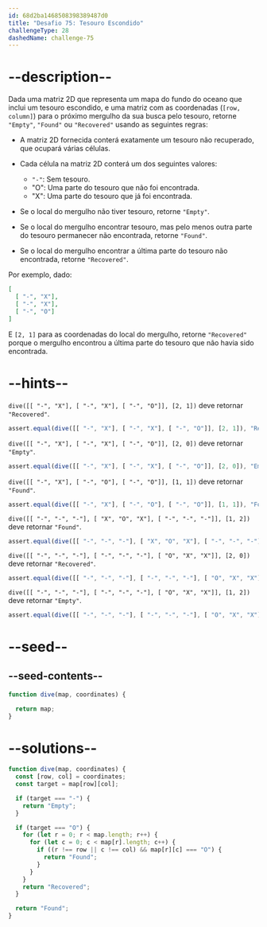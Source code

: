 ```yaml
---
id: 68d2ba1468508398389487d0
title: "Desafio 75: Tesouro Escondido"
challengeType: 28
dashedName: challenge-75
---
```


# --description--

Dada uma matriz 2D que representa um mapa do fundo do oceano que inclui um tesouro escondido, e uma matriz com as coordenadas (`[row, column]`) para o próximo mergulho da sua busca pelo tesouro, retorne `"Empty"`, `"Found"` ou `"Recovered"` usando as seguintes regras:

- A matriz 2D fornecida conterá exatamente um tesouro não recuperado, que ocupará várias células.
- Cada célula na matriz 2D conterá um dos seguintes valores:
  - `"-"`: Sem tesouro.
  - "O": Uma parte do tesouro que não foi encontrada.
  - "X": Uma parte do tesouro que já foi encontrada.

- Se o local do mergulho não tiver tesouro, retorne `"Empty"`.
- Se o local do mergulho encontrar tesouro, mas pelo menos outra parte do tesouro permanecer não encontrada, retorne `"Found"`.
- Se o local do mergulho encontrar a última parte do tesouro não encontrada, retorne `"Recovered"`.

Por exemplo, dado:

```json
[
  [ "-", "X"],
  [ "-", "X"],
  [ "-", "O"]
]
```

E `[2, 1]` para as coordenadas do local do mergulho, retorne `"Recovered"` porque o mergulho encontrou a última parte do tesouro que não havia sido encontrada.

# --hints--

`dive([[ "-", "X"], [ "-", "X"], [ "-", "O"]], [2, 1])` deve retornar `"Recovered"`.

```js
assert.equal(dive([[ "-", "X"], [ "-", "X"], [ "-", "O"]], [2, 1]), "Recovered");
```

`dive([[ "-", "X"], [ "-", "X"], [ "-", "O"]], [2, 0])` deve retornar `"Empty"`.

```js
assert.equal(dive([[ "-", "X"], [ "-", "X"], [ "-", "O"]], [2, 0]), "Empty");
```

`dive([[ "-", "X"], [ "-", "O"], [ "-", "O"]], [1, 1])` deve retornar `"Found"`.

```js
assert.equal(dive([[ "-", "X"], [ "-", "O"], [ "-", "O"]], [1, 1]), "Found");
```

`dive([[ "-", "-", "-"], [ "X", "O", "X"], [ "-", "-", "-"]], [1, 2])` deve retornar `"Found"`.

```js
assert.equal(dive([[ "-", "-", "-"], [ "X", "O", "X"], [ "-", "-", "-"]], [1, 2]), "Found");
```

`dive([[ "-", "-", "-"], [ "-", "-", "-"], [ "O", "X", "X"]], [2, 0])` deve retornar `"Recovered"`.

```js
assert.equal(dive([[ "-", "-", "-"], [ "-", "-", "-"], [ "O", "X", "X"]], [2, 0]), "Recovered");
```

`dive([[ "-", "-", "-"], [ "-", "-", "-"], [ "O", "X", "X"]], [1, 2])` deve retornar `"Empty"`.

```js
assert.equal(dive([[ "-", "-", "-"], [ "-", "-", "-"], [ "O", "X", "X"]], [1, 2]), "Empty");
```

# --seed--

## --seed-contents--

```js
function dive(map, coordinates) {

  return map;
}
```

# --solutions--

```js
function dive(map, coordinates) {
  const [row, col] = coordinates;
  const target = map[row][col];

  if (target === "-") {
    return "Empty";
  }

  if (target === "O") {
    for (let r = 0; r < map.length; r++) {
      for (let c = 0; c < map[r].length; c++) {
        if ((r !== row || c !== col) && map[r][c] === "O") {
          return "Found";
        }
      }
    }
    return "Recovered";
  }

  return "Found";
}
```
